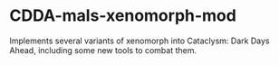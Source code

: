 # CDDA-mals-xenomorph-mod
Implements several variants of xenomorph into Cataclysm: Dark Days Ahead, including some new tools to combat them.
